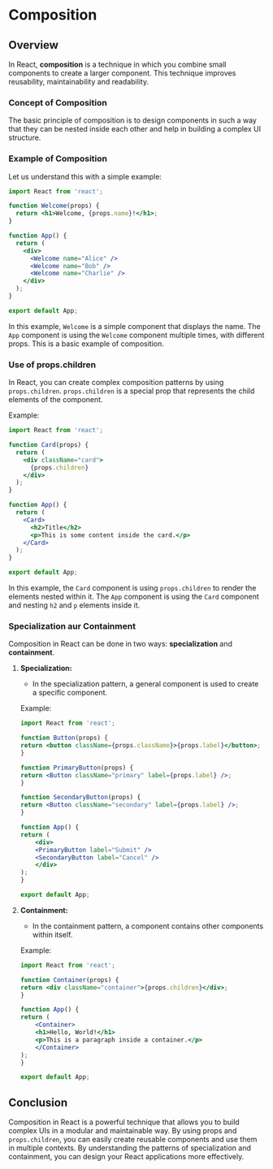 # Composition

## Overview

In React, **composition** is a technique in which you combine small components to create a larger component. This technique improves reusability, maintainability and readability.


### Concept of Composition

The basic principle of composition is to design components in such a way that they can be nested inside each other and help in building a complex UI structure.


### Example of Composition

Let us understand this with a simple example:

```jsx
import React from 'react';

function Welcome(props) {
  return <h1>Welcome, {props.name}!</h1>;
}

function App() {
  return (
    <div>
      <Welcome name="Alice" />
      <Welcome name="Bob" />
      <Welcome name="Charlie" />
    </div>
  );
}

export default App;
```

In this example, `Welcome` is a simple component that displays the name. The `App` component is using the `Welcome` component multiple times, with different props. This is a basic example of composition.


### Use of props.children

In React, you can create complex composition patterns by using `props.children`. `props.children` is a special prop that represents the child elements of the component.

Example:

```jsx
import React from 'react';

function Card(props) {
  return (
    <div className="card">
      {props.children}
    </div>
  );
}

function App() {
  return (
    <Card>
      <h2>Title</h2>
      <p>This is some content inside the card.</p>
    </Card>
  );
}

export default App;
```

In this example, the `Card` component is using `props.children` to render the elements nested within it. The `App` component is using the `Card` component and nesting `h2` and `p` elements inside it.


### Specialization aur Containment

Composition in React can be done in two ways: **specialization** and **containment**.

1. **Specialization:**
    - In the specialization pattern, a general component is used to create a specific component.

    Example:
    ```jsx
    import React from 'react';

    function Button(props) {
    return <button className={props.className}>{props.label}</button>;
    }

    function PrimaryButton(props) {
    return <Button className="primary" label={props.label} />;
    }

    function SecondaryButton(props) {
    return <Button className="secondary" label={props.label} />;
    }

    function App() {
    return (
        <div>
        <PrimaryButton label="Submit" />
        <SecondaryButton label="Cancel" />
        </div>
    );
    }

    export default App;
    ```
2. **Containment:**
    - In the containment pattern, a component contains other components within itself.

    Example:

    ```jsx
    import React from 'react';

    function Container(props) {
    return <div className="container">{props.children}</div>;
    }

    function App() {
    return (
        <Container>
        <h1>Hello, World!</h1>
        <p>This is a paragraph inside a container.</p>
        </Container>
    );
    }

    export default App;
    ```

## Conclusion

Composition in React is a powerful technique that allows you to build complex UIs in a modular and maintainable way. By using props and `props.children`, you can easily create reusable components and use them in multiple contexts. By understanding the patterns of specialization and containment, you can design your React applications more effectively.